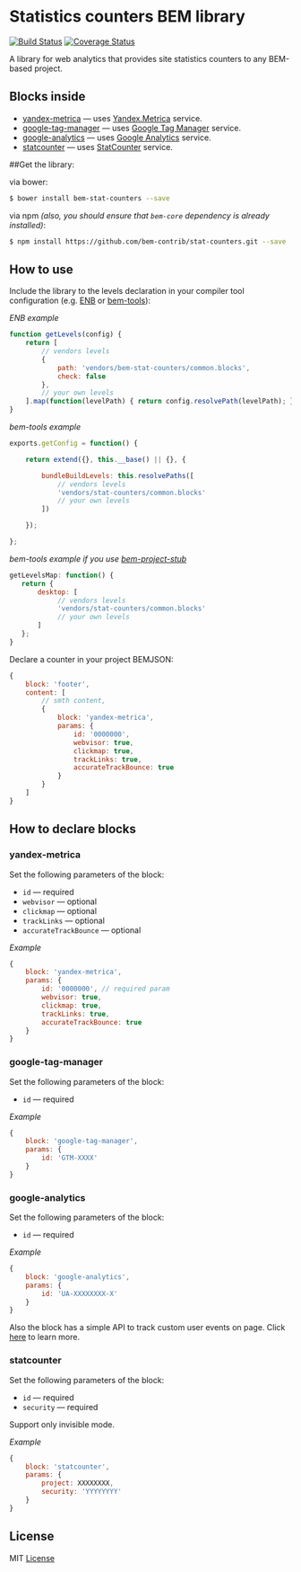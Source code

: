 # Statistics counters BEM library
[![Build Status](https://travis-ci.org/bem-contrib/stat-counters.svg)](https://travis-ci.org/bem-contrib/stat-counters)
[![Coverage Status](https://coveralls.io/repos/bem-contrib/stat-counters/badge.svg)](https://coveralls.io/r/bem-contrib/stat-counters)

A library for web analytics that provides site statistics counters to any BEM-based project.

## Blocks inside
  - [yandex-metrica](#yandex-metrica) — uses [Yandex.Metrica](https://metrica.yandex.com) service.
  - [google-tag-manager](#google-tag-manager) — uses [Google Tag Manager](https://www.google.com/tagmanager/) service.
  - [google-analytics](#google-analytics) — uses [Google Analytics](https://www.google.com/analytics) service.
  - [statcounter](#statcounter) — uses [StatCounter](http://statcounter.com/) service.

##Get the library:

via bower:

```sh
$ bower install bem-stat-counters --save
```

via npm *(also, you should ensure that `bem-core` dependency is already installed)*:

```sh
$ npm install https://github.com/bem-contrib/stat-counters.git --save
```

## How to use

Include the library to the levels declaration in your compiler tool configuration (e.g. [ENB](https://github.com/enb-make/enb) or [bem-tools](https://ru.bem.info/tools/bem/bem-tools/)):

*ENB example*
```js
function getLevels(config) {
    return [
        // vendors levels
        {
            path: 'vendors/bem-stat-counters/common.blocks',
            check: false
        },
        // your own levels
    ].map(function(levelPath) { return config.resolvePath(levelPath); });
}
```

*bem-tools example*
```js
exports.getConfig = function() {

    return extend({}, this.__base() || {}, {

        bundleBuildLevels: this.resolvePaths([
            // vendors levels
            'vendors/stat-counters/common.blocks'
            // your own levels
        ])

    });

};
```

*bem-tools example if you use [bem-project-stub](https://github.com/bem/project-stub)*
```js
getLevelsMap: function() {
   return {
       desktop: [
            // vendors levels
            'vendors/stat-counters/common.blocks'
            // your own levels
       ]
   };
}
```

Declare a counter in your project BEMJSON:

```js
{
    block: 'footer',
    content: [
        // smth content,
        {
            block: 'yandex-metrica',
            params: {
                id: '0000000',
                webvisor: true,
                clickmap: true,
                trackLinks: true,
                accurateTrackBounce: true
            }
        }
    ]
}
```

## How to declare blocks
### yandex-metrica

Set the following parameters of the block:

* `id` — required
* `webvisor` — optional
* `clickmap` — optional
* `trackLinks` — optional
* `accurateTrackBounce` — optional

*Example*
```js
{
    block: 'yandex-metrica',
    params: {
        id: '0000000', // required param
        webvisor: true,
        clickmap: true,
        trackLinks: true,
        accurateTrackBounce: true
    }
}
```

### google-tag-manager

Set the following parameters of the block:

* `id` — required

*Example*
```js
{
    block: 'google-tag-manager',
    params: {
        id: 'GTM-XXXX'
    }
}
```

### google-analytics

Set the following parameters of the block:

* `id` — required

*Example*
```js
{
    block: 'google-analytics',
    params: {
        id: 'UA-XXXXXXXX-X'
    }
}
```

Also the block has a simple API to track custom user events on page. Click [here](https://github.com/bem-contrib/stat-counters/blob/master/common.blocks/google-analytics/google-analytics.en.md) to learn more.

### statcounter

Set the following parameters of the block:

* `id` — required
* `security` — required

Support only invisible mode.

*Example*
```js
{
    block: 'statcounter',
    params: {
        project: XXXXXXXX,
        security: 'YYYYYYYY'
    }
}
```

## License

MIT [License](https://github.com/bem-contrib/stat-counters/blob/master/LICENSE)
